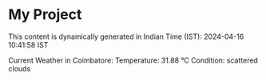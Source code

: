 # My Project

This content is dynamically generated in Indian Time (IST): 2024-04-16 10:41:58 IST


Current Weather in Coimbatore:
Temperature: 31.88 °C
Condition: scattered clouds
